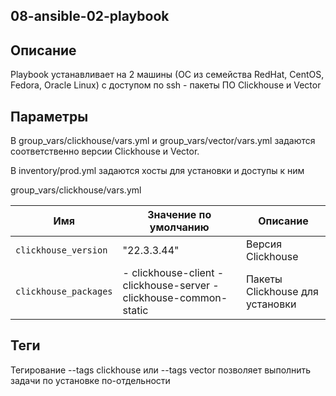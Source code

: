 ## 08-ansible-02-playbook

## Описание

Playbook устанавливает на 2 машины (ОС из семейства RedHat, CentOS, Fedora, Oracle Linux) с доступом по ssh  - пакеты ПО Clickhouse и Vector

## Параметры

В group_vars/clickhouse/vars.yml и group_vars/vector/vars.yml  задаются соответственно версии Clickhouse и Vector.

В inventory/prod.yml задаются хосты для установки и доступы к ним

group_vars/clickhouse/vars.yml

| Имя           | Значение по умолчанию | Описание                        |
| -------------- | ------------- | -----------------------------------|
| `clickhouse_version` |  "22.3.3.44" | Версия Clickhouse |
| `clickhouse_packages` |    - clickhouse-client  - clickhouse-server  - clickhouse-common-static | Пакеты Clickhouse для установки |


## Теги

Тегирование --tags clickhouse или --tags vector позволяет выполнить задачи по установке по-отдельности
